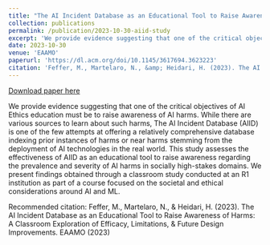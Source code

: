 ```yaml
---
title: "The AI Incident Database as an Educational Tool to Raise Awareness of Harms: A Classroom Exploration of Efficacy, Limitations, & Future Design Improvements"
collection: publications
permalink: /publication/2023-10-30-aiid-study
excerpt: 'We provide evidence suggesting that one of the critical objectives of AI Ethics education must be to raise awareness of AI harms. While there are various sources to learn about such harms, The AI Incident Database (AIID) is one of the few attempts at offering a relatively comprehensive database indexing prior instances of harms or near harms stemming from the deployment of AI technologies in the real world. This study assesses the effectiveness of AIID as an educational tool to raise awareness regarding the prevalence and severity of AI harms in socially high-stakes domains. We present findings obtained through a classroom study conducted at an R1 institution as part of a course focused on the societal and ethical considerations around AI and ML.'
date: 2023-10-30
venue: 'EAAMO'
paperurl: 'https://dl.acm.org/doi/10.1145/3617694.3623223'
citation: 'Feffer, M., Martelaro, N., &amp; Heidari, H. (2023). The AI Incident Database as an Educational Tool to Raise Awareness of Harms: A Classroom Exploration of Efficacy, Limitations, &amp; Future Design Improvements. EAAMO (2023)'
---
```


<a href='https://dl.acm.org/doi/10.1145/3617694.3623223'>Download paper here</a>

We provide evidence suggesting that one of the critical objectives of AI Ethics education must be to raise awareness of AI harms. While there are various sources to learn about such harms, The AI Incident Database (AIID) is one of the few attempts at offering a relatively comprehensive database indexing prior instances of harms or near harms stemming from the deployment of AI technologies in the real world. This study assesses the effectiveness of AIID as an educational tool to raise awareness regarding the prevalence and severity of AI harms in socially high-stakes domains. We present findings obtained through a classroom study conducted at an R1 institution as part of a course focused on the societal and ethical considerations around AI and ML.

Recommended citation: Feffer, M., Martelaro, N., & Heidari, H. (2023). The AI Incident Database as an Educational Tool to Raise Awareness of Harms: A Classroom Exploration of Efficacy, Limitations, & Future Design Improvements. EAAMO (2023)
